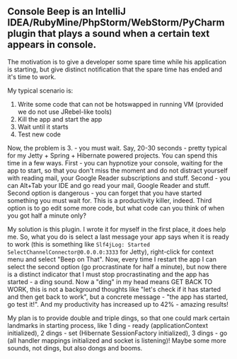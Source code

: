 Console Beep is an IntelliJ IDEA/RubyMine/PhpStorm/WebStorm/PyCharm plugin that plays a sound when a certain text appears in console.
----------------------------------------------------------------------------------------------------------------------------

The motivation is to give a developer some spare time while his application is starting, but give distinct notification that the spare time has ended and it's time to work.

My typical scenario is:
1. Write some code that can not be hotswapped in running VM (provided we do not use JRebel-like tools)
2. Kill the app and start the app
3. Wait until it starts
4. Test new code

Now, the problem is 3. - you must wait. Say, 20-30 seconds - pretty typical for my Jetty + Spring + Hibernate powered projects. You can spend this time in a few ways. First - you can hypnotize your console, waiting for the app to start, so that you don't miss the moment and do not distract yourself with reading mail, your Google Reader subscriptions and stuff. Second - you can Alt+Tab your IDE and go read your mail, Google Reader and stuff. Second option is dangerous - you can forget that you have started something you must wait for. This is a productivity killer, indeed. Third option is to go edit some more code, but what code can you think of when you got half a minute only?

My solution is this plugin. I wrote it for myself in the first place, it does help me. So, what you do is select a last message your app says when it is ready to work (this is something like `Slf4jLog: Started SelectChannelConnector@0.0.0.0:3333` for Jetty), right-click for context menu and select "Beep on That". Now, every time I restart the app I can select the second option (go procrastinate for half a minute), but now there is a distinct indicator that I must stop procrastinating and the app has started - a ding sound. Now a "ding" in my head means GET BACK TO WORK, this is not a background thoughts like "let's check if it has started and then get back to work", but a concrete message - "the app has started, go test it!". And my productivity has increased up to 42% - amazing results!

My plan is to provide double and triple dings, so that one could mark certain landmarks in starting process, like 1 ding - ready (applicationContext initialized), 2 dings - set (Hibernate SessionFactory initialized), 3 dings - go (all handler mappings initialized and socket is listening)! Maybe some more sounds, not dings, but also dongs and booms.